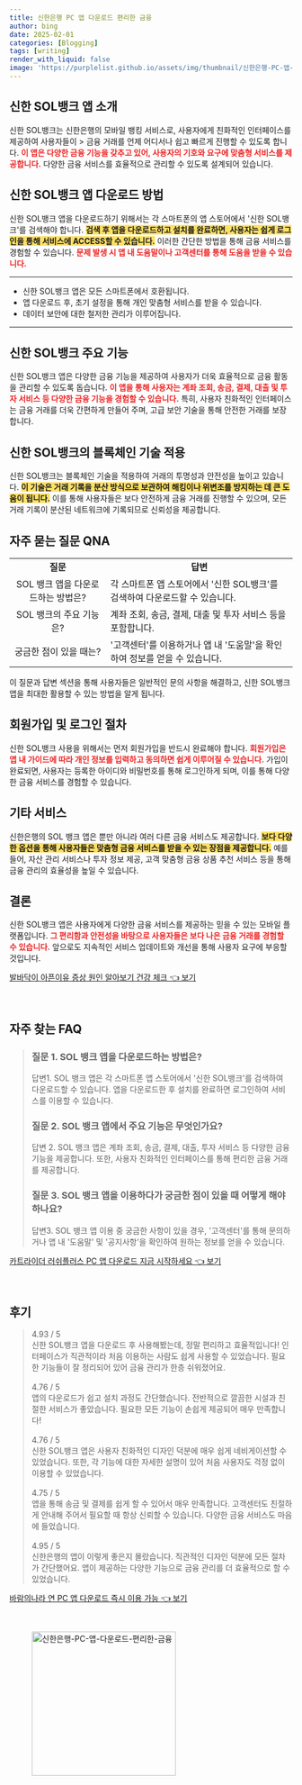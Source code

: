 ```yaml
---
title: 신한은행 PC 앱 다운로드 편리한 금융
author: bing
date: 2025-02-01
categories: [Blogging]
tags: [writing]
render_with_liquid: false
image: 'https://purplelist.github.io/assets/img/thumbnail/신한은행-PC-앱-다운로드-편리한-금융.webp'
---
```



<h2 id='신한_SOL뱅크_앱_소개'>신한 SOL뱅크 앱 소개</h2>

<p>신한 SOL뱅크는 신한은행의 모바일 뱅킹 서비스로, 사용자에게 친화적인 인터페이스를 제공하여 사용자들이 > 금융 거래를 언제 어디서나 쉽고 빠르게 진행할 수 있도록 합니다. <b><span style="color: #ee2323;">이 앱은 다양한 금융 기능을 갖추고 있어, 사용자의 기호와 요구에 맞춤형 서비스를 제공합니다.</span></b> 다양한 금융 서비스를 효율적으로 관리할 수 있도록 설계되어 있습니다. </p>

<h2 id='신한_SOL뱅크_앱_다운로드_방법'>신한 SOL뱅크 앱 다운로드 방법</h2>

<p>신한 SOL뱅크 앱을 다운로드하기 위해서는 각 스마트폰의 앱 스토어에서 '신한 SOL뱅크'를 검색해야 합니다. <b><span style="background-color: #ffe066;">검색 후 앱을 다운로드하고 설치를 완료하면, 사용자는 쉽게 로그인을 통해 서비스에 ACCESS할 수 있습니다.</span></b> 이러한 간단한 방법을 통해 금융 서비스를 경험할 수 있습니다. <b><span style="color: #ee2323;">문제 발생 시 앱 내 도움말이나 고객센터를 통해 도움을 받을 수 있습니다.</span></b></p>

<hr />

<ul>
    <li>신한 SOL뱅크 앱은 모든 스마트폰에서 호환됩니다.</li>
    <li>앱 다운로드 후, 초기 설정을 통해 개인 맞춤형 서비스를 받을 수 있습니다.</li>
    <li>데이터 보안에 대한 철저한 관리가 이루어집니다.</li>
</ul>

<hr />

<h2 id='신한_SOL뱅크_주요_기능'>신한 SOL뱅크 주요 기능</h2>

<p>신한 SOL뱅크 앱은 다양한 금융 기능을 제공하여 사용자가 더욱 효율적으로 금융 활동을 관리할 수 있도록 돕습니다. <b><span style="color: #ee2323;">이 앱을 통해 사용자는 계좌 조회, 송금, 결제, 대출 및 투자 서비스 등 다양한 금융 기능을 경험할 수 있습니다.</span></b> 특히, 사용자 친화적인 인터페이스는 금융 거래를 더욱 간편하게 만들어 주며, 고급 보안 기술을 통해 안전한 거래를 보장합니다.</p>

<h2 id='블록체인_기술_적용'>신한 SOL뱅크의 블록체인 기술 적용</h2>

<p>신한 SOL뱅크는 블록체인 기술을 적용하여 거래의 투명성과 안전성을 높이고 있습니다. <b><span style="background-color: #ffe066;">이 기술은 거래 기록을 분산 방식으로 보관하여 해킹이나 위변조를 방지하는 데 큰 도움이 됩니다.</span></b> 이를 통해 사용자들은 보다 안전하게 금융 거래를 진행할 수 있으며, 모든 거래 기록이 분산된 네트워크에 기록되므로 신뢰성을 제공합니다.</p>

<h2 id='자주_묻는_질문_QNA'>자주 묻는 질문 QNA</h2>

<table>
    <tr>
        <td style="text-align: center; height: 17px;"><b>질문</b></td>
        <td style="text-align: center; height: 17px;"><b>답변</b></td>
    </tr>
    <tr>
        <td style="text-align: center; height: 17px;">SOL 뱅크 앱을 다운로드하는 방법은?</td>
        <td>각 스마트폰 앱 스토어에서 '신한 SOL뱅크'를 검색하여 다운로드할 수 있습니다.</td>
    </tr>
    <tr>
        <td style="text-align: center; height: 17px;">SOL 뱅크의 주요 기능은?</td>
        <td>계좌 조회, 송금, 결제, 대출 및 투자 서비스 등을 포함합니다.</td>
    </tr>
    <tr>
        <td style="text-align: center; height: 17px;">궁금한 점이 있을 때는?</td>
        <td>'고객센터'를 이용하거나 앱 내 '도움말'을 확인하여 정보를 얻을 수 있습니다.</td>
    </tr>
</table>

<p>이 질문과 답변 섹션을 통해 사용자들은 일반적인 문의 사항을 해결하고, 신한 SOL뱅크 앱을 최대한 활용할 수 있는 방법을 알게 됩니다.</p>

<h2 id='회원가입_및_로그인_절차'>회원가입 및 로그인 절차</h2>

<p>신한 SOL뱅크 사용을 위해서는 먼저 회원가입을 반드시 완료해야 합니다. <b><span style="color: #ee2323;">회원가입은 앱 내 가이드에 따라 개인 정보를 입력하고 동의하면 쉽게 이루어질 수 있습니다.</span></b> 가입이 완료되면, 사용자는 등록한 아이디와 비밀번호를 통해 로그인하게 되며, 이를 통해 다양한 금융 서비스를 경험할 수 있습니다.</p>

<h2 id='기타_서비스'>기타 서비스</h2>

<p>신한은행의 SOL 뱅크 앱은 뿐만 아니라 여러 다른 금융 서비스도 제공합니다. <b><span style="background-color: #ffe066;">보다 다양한 옵션을 통해 사용자들은 맞춤형 금융 서비스를 받을 수 있는 장점을 제공합니다.</span></b> 예를 들어, 자산 관리 서비스나 투자 정보 제공, 고객 맞춤형 금융 상품 추천 서비스 등을 통해 금융 관리의 효율성을 높일 수 있습니다.</p>

<h2 id='결론'>결론</h2>

<p>신한 SOL뱅크 앱은 사용자에게 다양한 금융 서비스를 제공하는 믿을 수 있는 모바일 플랫폼입니다. <b><span style="color: #ee2323;">그 편리함과 안전성을 바탕으로 사용자들은 보다 나은 금융 거래를 경험할 수 있습니다.</span></b> 앞으로도 지속적인 서비스 업데이트와 개선을 통해 사용자 요구에 부응할 것입니다.</p>


<p><a class="click-button" title="발바닥이 아픈이유 증상 원인 알아보기 건강 체크" href="https://purplelist.github.io/posts/%EB%B0%9C%EB%B0%94%EB%8B%A5%EC%9D%B4-%EC%95%84%ED%94%88%EC%9D%B4%EC%9C%A0-%EC%A6%9D%EC%83%81-%EC%9B%90%EC%9D%B8-%EC%95%8C%EC%95%84%EB%B3%B4%EA%B8%B0-%EA%B1%B4%EA%B0%95-%EC%B2%B4%ED%81%AC/" rel="dofollow">발바닥이 아픈이유 증상 원인 알아보기 건강 체크 👈 보기</a></p><br>
<h2 id='자주_찾는_FAQ'>자주 찾는 FAQ</h2>
<div itemscope="" itemtype="https://schema.org/FAQPage"> 
<blockquote> 
<div itemscope="" itemprop="mainEntity" itemtype="https://schema.org/Question"> 
<h3 itemprop="name">질문 1. SOL 뱅크 앱을 다운로드하는 방법은?</h3> 
<div itemscope="" itemprop="acceptedAnswer" itemtype="https://schema.org/Answer"> 
<span itemprop="text"> 
<p>답변1. SOL 뱅크 앱은 각 스마트폰 앱 스토어에서 '신한 SOL뱅크'를 검색하여 다운로드할 수 있습니다. 앱을 다운로드한 후 설치를 완료하면 로그인하여 서비스를 이용할 수 있습니다.</p> 
</span> 
</div> 
</div> 
<div itemscope="" itemprop="mainEntity" itemtype="https://schema.org/Question"> 
<h3 itemprop="name">질문 2. SOL 뱅크 앱에서 주요 기능은 무엇인가요?</h3> 
<div itemscope="" itemprop="acceptedAnswer" itemtype="https://schema.org/Answer"> 
<span itemprop="text"> 
<p>답변 2. SOL 뱅크 앱은 계좌 조회, 송금, 결제, 대출, 투자 서비스 등 다양한 금융 기능을 제공합니다. 또한, 사용자 친화적인 인터페이스를 통해 편리한 금융 거래를 제공합니다.</p> 
</span> 
</div> 
</div> 
<div itemscope="" itemprop="mainEntity" itemtype="https://schema.org/Question"> 
<h3 itemprop="name">질문 3. SOL 뱅크 앱을 이용하다가 궁금한 점이 있을 때 어떻게 해야 하나요?</h3> 
<div itemscope="" itemprop="acceptedAnswer" itemtype="https://schema.org/Answer"> 
<span itemprop="text"> 
<p>답변3. SOL 뱅크 앱 이용 중 궁금한 사항이 있을 경우, '고객센터'를 통해 문의하거나 앱 내 '도움말' 및 '공지사항'을 확인하여 원하는 정보를 얻을 수 있습니다.</p> 
</span> 
</div> 
</div> 
</blockquote> 
</div>
<p><a class="click-button" title="카트라이더 러쉬플러스 PC 앱 다운로드 지금 시작하세요" href="https://purplelist.github.io/posts/%EC%B9%B4%ED%8A%B8%EB%9D%BC%EC%9D%B4%EB%8D%94-%EB%9F%AC%EC%89%AC%ED%94%8C%EB%9F%AC%EC%8A%A4-PC-%EC%95%B1-%EB%8B%A4%EC%9A%B4%EB%A1%9C%EB%93%9C-%EC%A7%80%EA%B8%88-%EC%8B%9C%EC%9E%91%ED%95%98%EC%84%B8%EC%9A%94/" rel="dofollow">카트라이더 러쉬플러스 PC 앱 다운로드 지금 시작하세요 👈 보기</a></p><br>
<h2 id='후기'>후기</h2>
<div itemscope itemtype="https://schema.org/Product">
  <blockquote>
  <div itemprop="review" itemscope itemtype="https://schema.org/Review">
      <div itemprop="reviewRating" itemscope itemtype="https://schema.org/Rating"> <span itemprop="ratingValue">4.93</span> / <span itemprop="bestRating">5</span> </div>
      <span itemprop="reviewBody">신한 SOL뱅크 앱을 다운로드 후 사용해봤는데, 정말 편리하고 효율적입니다! 인터페이스가 직관적이라 처음 이용하는 사람도 쉽게 사용할 수 있었습니다. 필요한 기능들이 잘 정리되어 있어 금융 관리가 한층 쉬워졌어요.</span>
  </div>
  <br>
  <div itemprop="review" itemscope itemtype="https://schema.org/Review">
      <div itemprop="reviewRating" itemscope itemtype="https://schema.org/Rating"> <span itemprop="ratingValue">4.76</span> / <span itemprop="bestRating">5</span> </div>
      <span itemprop="reviewBody">앱의 다운로드가 쉽고 설치 과정도 간단했습니다. 전반적으로 깔끔한 시설과 친절한 서비스가 좋았습니다. 필요한 모든 기능이 손쉽게 제공되어 매우 만족합니다!</span>
  </div>
  <br>
  <div itemprop="review" itemscope itemtype="https://schema.org/Review">
      <div itemprop="reviewRating" itemscope itemtype="https://schema.org/Rating"> <span itemprop="ratingValue">4.76</span> / <span itemprop="bestRating">5</span> </div>
      <span itemprop="reviewBody">신한 SOL뱅크 앱은 사용자 친화적인 디자인 덕분에 매우 쉽게 네비게이션할 수 있었습니다. 또한, 각 기능에 대한 자세한 설명이 있어 처음 사용자도 걱정 없이 이용할 수 있었습니다.</span>
  </div>
  <br>
  <div itemprop="review" itemscope itemtype="https://schema.org/Review">
      <div itemprop="reviewRating" itemscope itemtype="https://schema.org/Rating"> <span itemprop="ratingValue">4.75</span> / <span itemprop="bestRating">5</span> </div>
      <span itemprop="reviewBody">앱을 통해 송금 및 결제를 쉽게 할 수 있어서 매우 만족합니다. 고객센터도 친절하게 안내해 주어서 필요할 때 항상 신뢰할 수 있습니다. 다양한 금융 서비스도 마음에 들었습니다.</span>
  </div>
  <br>
  <div itemprop="review" itemscope itemtype="https://schema.org/Review">
      <div itemprop="reviewRating" itemscope itemtype="https://schema.org/Rating"> <span itemprop="ratingValue">4.95</span> / <span itemprop="bestRating">5</span> </div>
      <span itemprop="reviewBody">신한은행의 앱이 이렇게 좋은지 몰랐습니다. 직관적인 디자인 덕분에 모든 절차가 간단했어요. 앱이 제공하는 다양한 기능으로 금융 관리를 더 효율적으로 할 수 있었습니다.</span>
  </div>
  </blockquote>
</div>
<p><a class="click-button" title="바람의나라 연 PC 앱 다운로드 즉시 이용 가능" href="https://purplelist.github.io/posts/%EB%B0%94%EB%9E%8C%EC%9D%98%EB%82%98%EB%9D%BC-%EC%97%B0-PC-%EC%95%B1-%EB%8B%A4%EC%9A%B4%EB%A1%9C%EB%93%9C-%EC%A6%89%EC%8B%9C-%EC%9D%B4%EC%9A%A9-%EA%B0%80%EB%8A%A5/" rel="dofollow">바람의나라 연 PC 앱 다운로드 즉시 이용 가능 👈 보기</a></p><br>
<figure class="image"><img src="https://purplelist.github.io/assets/img/thumbnail/신한은행-PC-앱-다운로드-편리한-금융.webp" alt="신한은행-PC-앱-다운로드-편리한-금융" width="256" height="256"></figure>